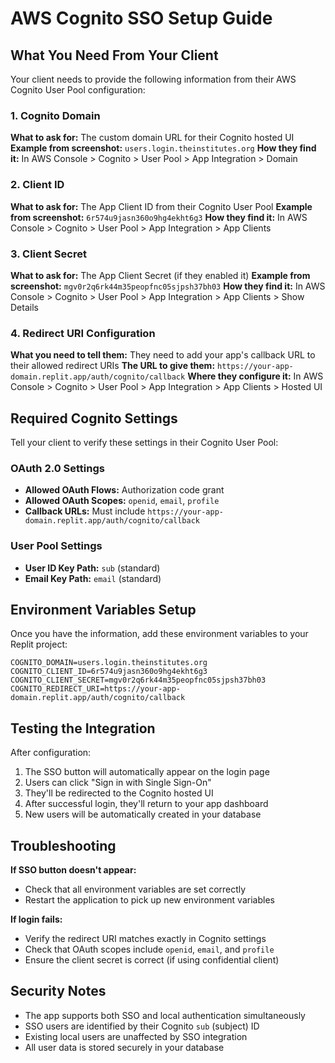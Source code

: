 # AWS Cognito SSO Setup Guide

## What You Need From Your Client

Your client needs to provide the following information from their AWS Cognito User Pool configuration:

### 1. Cognito Domain
**What to ask for:** The custom domain URL for their Cognito hosted UI
**Example from screenshot:** `users.login.theinstitutes.org`
**How they find it:** In AWS Console > Cognito > User Pool > App Integration > Domain

### 2. Client ID
**What to ask for:** The App Client ID from their Cognito User Pool
**Example from screenshot:** `6r574u9jasn360o9hg4ekht6g3`
**How they find it:** In AWS Console > Cognito > User Pool > App Integration > App Clients

### 3. Client Secret
**What to ask for:** The App Client Secret (if they enabled it)
**Example from screenshot:** `mgv0r2q6rk44m35peopfnc05sjpsh37bh03`
**How they find it:** In AWS Console > Cognito > User Pool > App Integration > App Clients > Show Details

### 4. Redirect URI Configuration
**What you need to tell them:** They need to add your app's callback URL to their allowed redirect URIs
**The URL to give them:** `https://your-app-domain.replit.app/auth/cognito/callback`
**Where they configure it:** In AWS Console > Cognito > User Pool > App Integration > App Clients > Hosted UI

## Required Cognito Settings

Tell your client to verify these settings in their Cognito User Pool:

### OAuth 2.0 Settings
- **Allowed OAuth Flows:** Authorization code grant
- **Allowed OAuth Scopes:** `openid`, `email`, `profile`
- **Callback URLs:** Must include `https://your-app-domain.replit.app/auth/cognito/callback`

### User Pool Settings
- **User ID Key Path:** `sub` (standard)
- **Email Key Path:** `email` (standard)

## Environment Variables Setup

Once you have the information, add these environment variables to your Replit project:

```env
COGNITO_DOMAIN=users.login.theinstitutes.org
COGNITO_CLIENT_ID=6r574u9jasn360o9hg4ekht6g3
COGNITO_CLIENT_SECRET=mgv0r2q6rk44m35peopfnc05sjpsh37bh03
COGNITO_REDIRECT_URI=https://your-app-domain.replit.app/auth/cognito/callback
```

## Testing the Integration

After configuration:
1. The SSO button will automatically appear on the login page
2. Users can click "Sign in with Single Sign-On"
3. They'll be redirected to the Cognito hosted UI
4. After successful login, they'll return to your app dashboard
5. New users will be automatically created in your database

## Troubleshooting

**If SSO button doesn't appear:**
- Check that all environment variables are set correctly
- Restart the application to pick up new environment variables

**If login fails:**
- Verify the redirect URI matches exactly in Cognito settings
- Check that OAuth scopes include `openid`, `email`, and `profile`
- Ensure the client secret is correct (if using confidential client)

## Security Notes

- The app supports both SSO and local authentication simultaneously
- SSO users are identified by their Cognito `sub` (subject) ID
- Existing local users are unaffected by SSO integration
- All user data is stored securely in your database